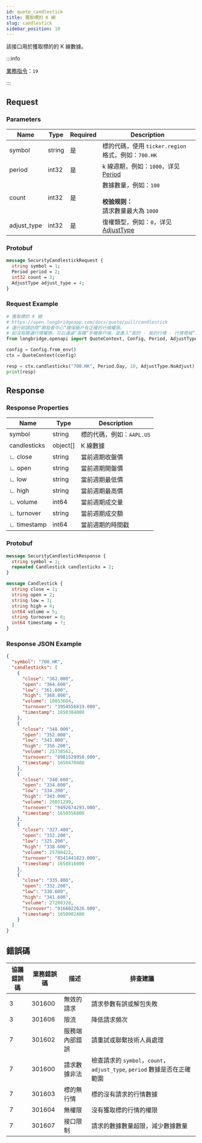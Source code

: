 ```yaml
---
id: quote_candlestick
title: 獲取標的 K 線
slug: candlestick
sidebar_position: 10
---
```


該接口用於獲取標的的 K 線數據。

:::info

[業務指令](../../socket/protocol/request)：`19`

:::

## Request

### Parameters

| Name        | Type   | Required | Description                                                                  |
| ----------- | ------ | -------- | ---------------------------------------------------------------------------- |
| symbol      | string | 是       | 標的代碼，使用 `ticker.region` 格式，例如：`700.HK`                          |
| period      | int32  | 是       | k 線週期，例如：`1000`，详见 [Period](../objects#period---k-線週期)          |
| count       | int32  | 是       | 數據數量，例如：`100`<br /><br />**校验规则：** <br />請求數量最大為 `1000`  |
| adjust_type | int32  | 是       | 復權類型，例如：`0`，详见 [AdjustType](../objects#adjusttype---k-線復權類型) |

### Protobuf

```protobuf
message SecurityCandlestickRequest {
  string symbol = 1;
  Period period = 2;
  int32 count = 3;
  AdjustType adjust_type = 4;
}
```

### Request Example

```python
# 獲取標的 K 線
# https://open.longbridgeapp.com/docs/quote/pull/candlestick
# 運行前請訪問“開發者中心“確保賬戶有正確的行情權限。
# 如沒有開通行情權限，可以通過“長橋”手機客戶端，並進入“我的 - 我的行情 - 行情商城”購買開通行情權限。
from longbridge.openapi import QuoteContext, Config, Period, AdjustType

config = Config.from_env()
ctx = QuoteContext(config)

resp = ctx.candlesticks("700.HK", Period.Day, 10, AdjustType.NoAdjust)
print(resp)
```

## Response

### Response Properties

| Name         | Type     | Description               |
| ------------ | -------- | ------------------------- |
| symbol       | string   | 標的代碼，例如：`AAPL.US` |
| candlesticks | object[] | K 線數據                  |
| ∟ close      | string   | 當前週期收盤價            |
| ∟ open       | string   | 當前週期開盤價            |
| ∟ low        | string   | 當前週期最低價            |
| ∟ high       | string   | 當前週期最高價            |
| ∟ volume     | int64    | 當前週期成交量            |
| ∟ turnover   | string   | 當前週期成交額            |
| ∟ timestamp  | int64    | 當前週期的時間戳          |

### Protobuf

```protobuf
message SecurityCandlestickResponse {
  string symbol = 1;
  repeated Candlestick candlesticks = 2;
}

message Candlestick {
  string close = 1;
  string open = 2;
  string low = 3;
  string high = 4;
  int64 volume = 5;
  string turnover = 6;
  int64 timestamp = 7;
}
```

### Response JSON Example

```json
{
  "symbol": "700.HK",
  "candlesticks": [
    {
      "close": "362.000",
      "open": "364.600",
      "low": "361.600",
      "high": "368.800",
      "volume": 10853604,
      "turnover": "3954556819.000",
      "timestamp": 1650384000
    },
    {
      "close": "348.000",
      "open": "352.000",
      "low": "343.000",
      "high": "356.200",
      "volume": 25738562,
      "turnover": "8981529950.000",
      "timestamp": 1650470400
    },
    {
      "close": "340.600",
      "open": "334.800",
      "low": "334.200",
      "high": "343.000",
      "volume": 28031299,
      "turnover": "9492674293.000",
      "timestamp": 1650556800
    },
    {
      "close": "327.400",
      "open": "332.200",
      "low": "325.200",
      "high": "338.600",
      "volume": 25788422,
      "turnover": "8541441823.000",
      "timestamp": 1650816000
    },
    {
      "close": "335.800",
      "open": "332.200",
      "low": "330.600",
      "high": "341.600",
      "volume": 27288328,
      "turnover": "9166022626.000",
      "timestamp": 1650902400
    }
  ]
}
```

## 錯誤碼

| 協議錯誤碼 | 業務錯誤碼 | 描述           | 排查建議                                                                 |
| ---------- | ---------- | -------------- | ------------------------------------------------------------------------ |
| 3          | 301600     | 無效的請求     | 請求參數有誤或解包失敗                                                   |
| 3          | 301606     | 限流           | 降低請求頻次                                                             |
| 7          | 301602     | 服務端內部錯誤 | 請重試或聯繫技術人員處理                                                 |
| 7          | 301600     | 請求數據非法   | 檢查請求的 `symbol`，`count`，`adjust_type`, `period` 數據是否在正確範圍 |
| 7          | 301603     | 標的無行情     | 標的沒有請求的行情數據                                                   |
| 7          | 301604     | 無權限         | 沒有獲取標的行情的權限                                                   |
| 7          | 301607     | 接口限制       | 請求的數據數量超限，減少數據數量                                         |
